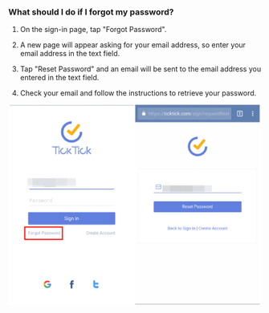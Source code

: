 ### What should I do if I forgot my password?

1. On the sign-in page, tap "Forgot Password".

2. A new page will appear asking for your email address, so enter your email address in the text field.

3. Tap "Reset Password" and an email will be sent to the email address you entered in the text field.

4. Check your email and follow the instructions to retrieve your password.

![](../../images/ticktick-android-app/installation--account/3.1.4.png)

